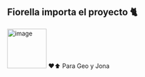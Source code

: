 ## Fiorella importa el proyecto 🐈
<img width="91" alt="image" src="https://user-images.githubusercontent.com/55510918/173922127-e3758b22-b6b1-4387-9434-79fa1a1fb02c.png">
❤️⬆️ Para Geo y Jona 
<!--

**Here are some ideas to get you started:**

🙋‍♀️ A short introduction - what is your organization all about?
🌈 Contribution guidelines - how can the community get involved?
👩‍💻 Useful resources - where can the community find your docs? Is there anything else the community should know?
🍿 Fun facts - what does your team eat for breakfast?
🧙 Remember, you can do mighty things with the power of [Markdown](https://docs.github.com/github/writing-on-github/getting-started-with-writing-and-formatting-on-github/basic-writing-and-formatting-syntax)
-->
